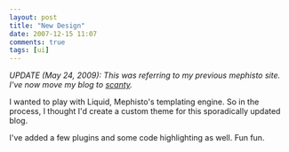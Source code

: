 ```yaml
---
layout: post
title: "New Design"
date: 2007-12-15 11:07
comments: true
tags: [ui]
---
```

_UPDATE (May 24, 2009): This was referring to my previous mephisto site. I've now move my blog to [scanty](http://adam.blog.heroku.com/past/2008/11/4/scanty_the_blog_thats_almost_nothing)._

I wanted to play with Liquid, Mephisto's templating engine. So in the process, I thought I'd create a custom theme for this sporadically updated blog.

I've added a few plugins and some code highlighting as well. Fun fun.